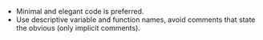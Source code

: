 - Minimal and elegant code is preferred.
- Use descriptive variable and function names, avoid comments that state the obvious (only implicit comments).
